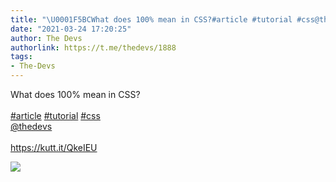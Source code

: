 ```yaml
---
title: "\U0001F5BCWhat does 100% mean in CSS?#article #tutorial #css@thedevshttps://kutt.it/QkeIEU"
date: "2021-03-24 17:20:25"
author: The Devs
authorlink: https://t.me/thedevs/1888
tags:
- The-Devs
---
```

<p>What does 100% mean in CSS?<br><br><a href="https://t.me/thedevs/1888?q=%23article">#article</a> <a href="https://t.me/thedevs/1888?q=%23tutorial">#tutorial</a> <a href="https://t.me/thedevs/1888?q=%23css">#css</a><br><a href="https://t.me/thedevs" target="_blank">@thedevs</a><br><br><a href="https://kutt.it/QkeIEU" target="_blank" rel="noopener">https://kutt.it/QkeIEU</a></p><img src="https://cdn4.telesco.pe/file/v_Izzz6qsltvg1a-7YFLfNxQ04sYzhjRam_YlY8P0yARLooQfbKYeo6rG9da83Uh0aqNgl7Yc71WSSGuhw_r7ikxrlA9wqgYQcW3WcDlfS6L1P5jYxCpkOtWwo8P0z2RJeNGCMiWSwWpB4ZrHgoK4a6p9mUdtHQtCuXR4zNjZmI6o-0vrOQYPjAWixeQrlCjECrDf94QPHNV4OfonFCkFRLOrfyLHQ4lVRaCZL3x11Wfbokb6k0KoojWAjTlQyn97nVS8V3F8z0Hza5tbexEP2h3tJBFuc-voutPWGJD49yLwdClPu_woQQP3MttJNYhyoSmv_XnHa0A3PL6vkJdMw.jpg" referrerpolicy="no-referrer">
